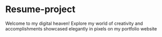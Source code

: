 # Resume-project
Welcome to my digital heaven! Explore my world of creativity and accomplishments showcased elegantly in pixels on my portfolio website
